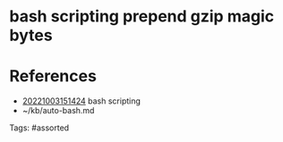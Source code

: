 # bash scripting prepend gzip magic bytes

# References
- [20221003151424](/zet/20221003151424/) bash scripting
- ~/kb/auto-bash.md

Tags:
    #assorted

